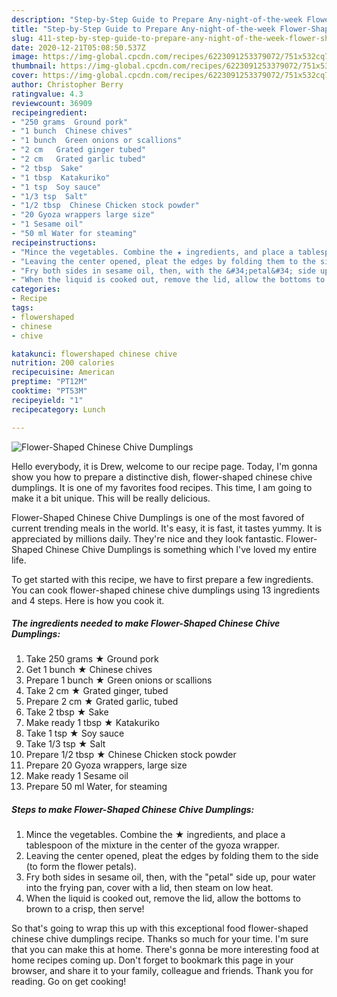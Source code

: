 ```yaml
---
description: "Step-by-Step Guide to Prepare Any-night-of-the-week Flower-Shaped Chinese Chive Dumplings"
title: "Step-by-Step Guide to Prepare Any-night-of-the-week Flower-Shaped Chinese Chive Dumplings"
slug: 411-step-by-step-guide-to-prepare-any-night-of-the-week-flower-shaped-chinese-chive-dumplings
date: 2020-12-21T05:08:50.537Z
image: https://img-global.cpcdn.com/recipes/6223091253379072/751x532cq70/flower-shaped-chinese-chive-dumplings-recipe-main-photo.jpg
thumbnail: https://img-global.cpcdn.com/recipes/6223091253379072/751x532cq70/flower-shaped-chinese-chive-dumplings-recipe-main-photo.jpg
cover: https://img-global.cpcdn.com/recipes/6223091253379072/751x532cq70/flower-shaped-chinese-chive-dumplings-recipe-main-photo.jpg
author: Christopher Berry
ratingvalue: 4.3
reviewcount: 36909
recipeingredient:
- "250 grams  Ground pork"
- "1 bunch  Chinese chives"
- "1 bunch  Green onions or scallions"
- "2 cm   Grated ginger tubed"
- "2 cm   Grated garlic tubed"
- "2 tbsp  Sake"
- "1 tbsp  Katakuriko"
- "1 tsp  Soy sauce"
- "1/3 tsp  Salt"
- "1/2 tbsp  Chinese Chicken stock powder"
- "20 Gyoza wrappers large size"
- "1 Sesame oil"
- "50 ml Water for steaming"
recipeinstructions:
- "Mince the vegetables. Combine the ★ ingredients, and place a tablespoon of the mixture in the center of the gyoza wrapper."
- "Leaving the center opened, pleat the edges by folding them to the side (to form the flower petals)."
- "Fry both sides in sesame oil, then, with the &#34;petal&#34; side up, pour water into the frying pan, cover with a lid, then steam on low heat."
- "When the liquid is cooked out, remove the lid, allow the bottoms to brown to a crisp, then serve!"
categories:
- Recipe
tags:
- flowershaped
- chinese
- chive

katakunci: flowershaped chinese chive 
nutrition: 200 calories
recipecuisine: American
preptime: "PT12M"
cooktime: "PT53M"
recipeyield: "1"
recipecategory: Lunch

---
```



![Flower-Shaped Chinese Chive Dumplings](https://img-global.cpcdn.com/recipes/6223091253379072/751x532cq70/flower-shaped-chinese-chive-dumplings-recipe-main-photo.jpg)

Hello everybody, it is Drew, welcome to our recipe page. Today, I'm gonna show you how to prepare a distinctive dish, flower-shaped chinese chive dumplings. It is one of my favorites food recipes. This time, I am going to make it a bit unique. This will be really delicious.

Flower-Shaped Chinese Chive Dumplings is one of the most favored of current trending meals in the world. It's easy, it is fast, it tastes yummy. It is appreciated by millions daily. They're nice and they look fantastic. Flower-Shaped Chinese Chive Dumplings is something which I've loved my entire life.




To get started with this recipe, we have to first prepare a few ingredients. You can cook flower-shaped chinese chive dumplings using 13 ingredients and 4 steps. Here is how you cook it.

<!--inarticleads1-->

##### The ingredients needed to make Flower-Shaped Chinese Chive Dumplings:

1. Take 250 grams ★ Ground pork
1. Get 1 bunch ★ Chinese chives
1. Prepare 1 bunch ★ Green onions or scallions
1. Take 2 cm  ★ Grated ginger, tubed
1. Prepare 2 cm  ★ Grated garlic, tubed
1. Take 2 tbsp ★ Sake
1. Make ready 1 tbsp ★ Katakuriko
1. Take 1 tsp ★ Soy sauce
1. Take 1/3 tsp ★ Salt
1. Prepare 1/2 tbsp ★ Chinese Chicken stock powder
1. Prepare 20 Gyoza wrappers, large size
1. Make ready 1 Sesame oil
1. Prepare 50 ml Water, for steaming




<!--inarticleads2-->

##### Steps to make Flower-Shaped Chinese Chive Dumplings:

1. Mince the vegetables. Combine the ★ ingredients, and place a tablespoon of the mixture in the center of the gyoza wrapper.
1. Leaving the center opened, pleat the edges by folding them to the side (to form the flower petals).
1. Fry both sides in sesame oil, then, with the &#34;petal&#34; side up, pour water into the frying pan, cover with a lid, then steam on low heat.
1. When the liquid is cooked out, remove the lid, allow the bottoms to brown to a crisp, then serve!




So that's going to wrap this up with this exceptional food flower-shaped chinese chive dumplings recipe. Thanks so much for your time. I'm sure that you can make this at home. There's gonna be more interesting food at home recipes coming up. Don't forget to bookmark this page in your browser, and share it to your family, colleague and friends. Thank you for reading. Go on get cooking!
